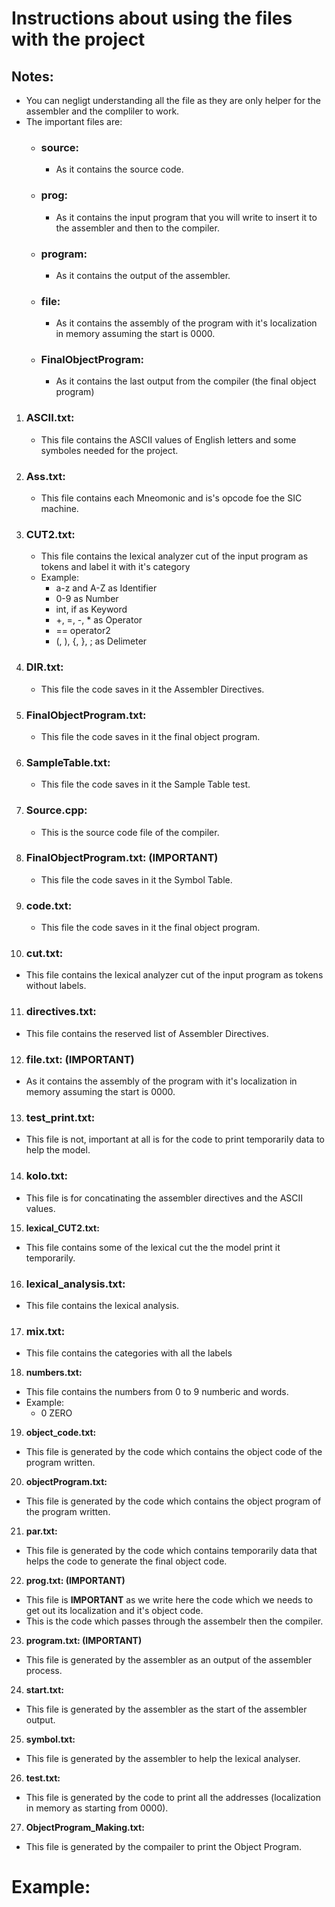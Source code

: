 # **Instructions about using the files with the project**

## **Notes:**
  - You can negligt understanding all the file as they are only helper for the assembler and the compliler to work.
  - The important files are:
    - ### **source:**
        - As it contains the source code.
   
    - ### **prog:**
        - As it contains the input program that you will write to insert it to the assembler and then to the compiler.
   
    - ### **program:**
        - As it contains the output of the assembler.
   
    - ### **file:**
       - As it contains the assembly of the program with it's localization in memory assuming the start is 0000.
       
    - ### **FinalObjectProgram:**
       - As it contains the last output from the compiler (the final object program)
   
1. ### **ASCII.txt:**
   - This file contains the ASCII values of English letters and some symboles needed for the project.

2. ### **Ass.txt:**
   - This file contains each Mneomonic and is's opcode foe the SIC machine.
   
3. ### **CUT2.txt:**
   - This file contains the lexical analyzer cut of the input program as tokens and label it with it's category
   - Example: 
     - a-z and A-Z as Identifier
     - 0-9 as Number
     - int, if as Keyword
     - +, =, -, * as Operator
     - == operator2
     - (, ), {, }, ; as Delimeter

4. ### **DIR.txt:**
   - This file the code saves in it the Assembler Directives.
   
5. ### **FinalObjectProgram.txt:**
   - This file the code saves in it the final object program.
   
6. ### **SampleTable.txt:**
   - This file the code saves in it the Sample Table test.
   
7. ### **Source.cpp:**
   - This is the source code file of the compiler.
   
8. ### **FinalObjectProgram.txt: (IMPORTANT)**
   - This file the code saves in it the Symbol Table.
   
9. ### **code.txt:**
   - This file the code saves in it the final object program.
   
10. ### **cut.txt:**
   - This file contains the lexical analyzer cut of the input program as tokens without labels.
   
11. ### **directives.txt:**
   - This file contains the reserved list of Assembler Directives.

12. ### **file.txt: (IMPORTANT)**
   - As it contains the assembly of the program with it's localization in memory assuming the start is 0000.
   
13. ### **test_print.txt:**
   - This file is not, important at all is for the code to print temporarily data to help the model. 
   
14. ### **kolo.txt:**
   - This file is for concatinating the assembler directives and the ASCII values.
 
15. **lexical_CUT2.txt:**
   - This file contains some of the lexical cut the the model print it temporarily.

16. ### **lexical_analysis.txt:**
   - This file contains the lexical analysis.
   
17. ### **mix.txt:**
   - This file contains the categories with all the labels

18. **numbers.txt:**
   - This file contains the numbers from 0 to 9 numberic and words.
   - Example:
     - 0 ZERO
     
19. **object_code.txt:**
   - This file is generated by the code which contains the object code of the program written.
   
20. **objectProgram.txt:**
   - This file is generated by the code which contains the object program of the program written.

21. **par.txt:**
   - This file is generated by the code which contains temporarily data that helps the code to generate the final object code.

22. **prog.txt: (IMPORTANT)**
   - This file is **IMPORTANT** as we write here the code which we needs to get out its localization and it's object code.
   - This is the code which passes through the assembelr then the compiler.
   
23. **program.txt: (IMPORTANT)**
   - This file is generated by the assembler as an output of the assembler process.

24. **start.txt:**
   - This file is generated by the assembler as the start of the assembler output.
   
25. **symbol.txt:**
   - This file is generated by the assembler to help the lexical analyser.
   
26. **test.txt:**
   - This file is generated by the code to print all the addresses (localization in memory as starting from 0000).
   
27. **ObjectProgram_Making.txt:**
   - This file is generated by the compailer to print the Object Program.


# Example:

